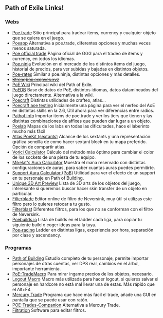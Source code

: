 ## Path of Exile Links!

### Webs
- [Poe.trade](http://poe.trade) Sitio principal para tradear items, currency y cualquier objeto que se quiera en el juego.
- [Poeapp](http://poeapp.com) Alternativa a poe.trade, diferentes opciones y muchas veces menos saturada.
- [Poe official trade](https://www.pathofexile.com/trade) Página oficial de GGG para el tradeo de items y currency, en todos los idiomas.
- [Poe.ninja](https://poe.ninja/) Evolución en el mercado de los distintos items del juego, historial de precios, para ver subidas y bajadas en distintos objetos.
- [Poe-rates](http://poe-rates.com/) Similar a poe.ninja, distintas opciones y más detalles.
- [~~Strongbox.exgaves.xyz~~](http://strongbox.exgaves.xyz/) 
- [PoE Wiki](https://pathofexile.gamepedia.com/Path_of_Exile_Wiki) Principal wiki del Path of Exile.
- [PoEDB](http://poedb.tw/us/) Base de datos de PoE, distintos idiomas, datos datamineados del juego directamente. Alternativa a la wiki.
- [Poecraft](http://poecraft.com/) Distintas utilidades de crafteo, atlas...
- [Poecraft aoe testing](https://poecraft.com/legacy/aoenerf) Inicialmente una página para ver el nerfeo del AoE en distintas skills en la 2.6, Útil ahora para ver diferencias entre radios.
- [Pathof.info](http://www.pathof.info/) Importar items de poe.trade y ver los tiers que tienen y las distintas combinaciones de affixes que pueden dar lugar a un objeto.
- [Poelab](http://www.poelab.com/) Mapas de los labs en todas las dificultades, hace el laberinto mucho más fácil
- [Atlas PoeKit (sextants)](https://atlas.poekit.net/) Alcance de los sextants y una representación gráfica sencilla de como hacer sextant block en tu mapa preferido. Opción de compartir atlas.
- [Vorici Calculator](https://siveran.github.io/calc.html) Cálculo del método más óptimo para cambiar el color de los sockets de una pieza de tu equipo.
- [Mikelat's Aura Calculator](https://poe.mikelat.com/) Muestra el mana reservado con distintas configuraciones de auras, para saber cuantas auras puedes permitirte.
- [Support Aura Calculator (PoB)](https://shadowmoose.github.io/poe-aura-calc/src/#MSwwLHxBbmdlciwyMCxmLDAsfENsYXJpdHksMSxmLDAsfERldGVybWluYXRpb24sMjAsZiwwLHxEaXNjaXBsaW5lLDIwLGYsMCx8R3JhY2UsMjAsZiwwLHxIYXN0ZSwyMCxmLDAsfEhhdHJlZCwyMCxmLDAsfFB1cml0eSBvZiBFbGVtZW50cywyMCxmLDAsfFB1cml0eSBvZiBGaXJlLDIwLGYsMCx8UHVyaXR5IG9mIEljZSwyMCxmLDAsfFB1cml0eSBvZiBMaWdodG5pbmcsMjAsZiwwLHxWYWFsIENsYXJpdHksMjAsdCwwLHxWYWFsIERpc2NpcGxpbmUsMjAsdCwwLHxWYWFsIEdyYWNlLDIwLHQsMCx8VmFhbCBIYXN0ZSwyMCx0LDAsfFZpdGFsaXR5LDIwLGYsMCx8V3JhdGgsMjAsZiwwLHw=) Utilidad para ver el efecto de un support en tu personaje en Path of Building.
- [Unique 3D Art Preview](https://docs.google.com/spreadsheets/d/1ftmybqTisEOf5NBXI3rhU_yZlENia2_J1IQ6_B2wZd0/edit#gid=0) Lista de 3D arts de los objetos del juego, interesante si queremos buscar hacer skin transfer de un objeto en particular.
- [Filterblade](http://www.filterblade.xyz/) Editor online de filtro de Neversink, muy útil si utilizas este filtro pero lo quieres retocar a tu gusto.
- [Filterblast](http://filterblast.oversoul.xyz/) Diferentes filtros, para los que no se conforman con el filtro de Neversink.
- [Poebuilds.io](https://www.poebuilds.io/) Lista de builds en el ladder cada liga, para copiar tu siguiente build o coger ideas para la tuya.
- [Poe-racing](http://poe-racing.com/) Ladder en distintas ligas, experiencia por hora, separación por clase y ascendancy.

### Programas

- [Path of Building](https://github.com/Openarl/PathOfBuilding) Estudio completo de tu personaje, permite importar personajes de otras cuentas, ver DPS real, cambios en el árbol, importante herramienta.
- [PoE-TradeMacro](https://github.com/PoE-TradeMacro/POE-TradeMacro) Para mirar ingame precios de los objetos, necesario.
- [Logout Macro](http://lutbot.com/#/) Macro más utilizada para hacer logout, si quieres salvar el personaje en hardcore no está mal llevar una de estas. Más rápido que el Alt+F4
- [Mercury Trade](https://github.com/Exslims/MercuryTrade) Programa que hace más fácil el trade, añade una GUI en pantalla que se puede usar con ratón.
- [POE-Trades-Companion](https://github.com/lemasato/POE-Trades-Companion) Alternativa a Mercury Trade.
- [Filtration](https://github.com/ben-wallis/Filtration) Software para editar filtros.
